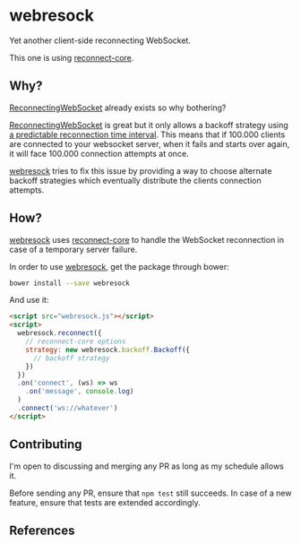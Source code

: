 # webresock

Yet another client-side reconnecting WebSocket.

This one is using [reconnect-core][2].

## Why?

[ReconnectingWebSocket][3] already exists so why bothering?

[ReconnectingWebSocket][3] is great but it only allows a backoff strategy using [a predictable reconnection time interval](https://github.com/joewalnes/reconnecting-websocket#reconnectinterval).
This means that if 100.000 clients are connected to your websocket server, when it fails and starts over again, it will face 100.000 connection attempts at once.

[webresock][1] tries to fix this issue by providing a way to choose alternate backoff strategies which eventually distribute the clients connection attempts.

## How?

[webresock][1] uses [reconnect-core][2] to handle the WebSocket reconnection in case of a temporary server failure.

In order to use [webresock][1], get the package through bower:

```bash
bower install --save webresock
```

And use it:

```html
<script src="webresock.js"></script>
<script>
  webresock.reconnect({
    // reconnect-core options
    strategy: new webresock.backoff.Backoff({
      // backoff strategy
    })
  })
  .on('connect', (ws) => ws
    .on('message', console.log)
  )
  .connect('ws://whatever')
</script>
```

## Contributing

I'm open to discussing and merging any PR as long as my schedule allows it.



Before sending any PR, ensure that `npm test` still succeeds.
In case of a new feature, ensure that tests are extended accordingly.

## References

[1]: https://github.com/gautaz/webresock
[2]: https://github.com/juliangruber/reconnect-core
[3]: https://github.com/joewalnes/reconnecting-websocket
